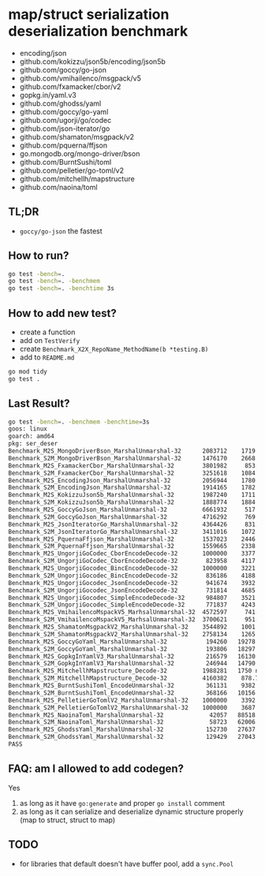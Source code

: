 
# map/struct serialization deserialization benchmark

- encoding/json
- github.com/kokizzu/json5b/encoding/json5b
- github.com/goccy/go-json
- github.com/vmihailenco/msgpack/v5
- github.com/fxamacker/cbor/v2
- gopkg.in/yaml.v3
- github.com/ghodss/yaml
- github.com/goccy/go-yaml
- github.com/ugorji/go/codec
- github.com/json-iterator/go
- github.com/shamaton/msgpack/v2
- github.com/pquerna/ffjson
- go.mongodb.org/mongo-driver/bson
- github.com/BurntSushi/toml
- github.com/pelletier/go-toml/v2
- github.com/mitchellh/mapstructure
- github.com/naoina/toml

## TL;DR

- `goccy/go-json` the fastest

## How to run?

```bash
go test -bench=.
go test -bench=. -benchmem
go test -bench=. -benchtime 3s
```

## How to add new test?

- create a function
- add on `TestVerify`
- create `Benchmark_X2X_RepoName_MethodName(b *testing.B)`
- add to `README.md`

```bash
go mod tidy
go test .
```

## Last Result?

```bash
go test -bench=. -benchmem -benchtime=3s
goos: linux
goarch: amd64 
pkg: ser_deser          
Benchmark_M2S_MongoDriverBson_MarshalUnmarshal-32      2083712    1719 ns/op     413 B/op  14 allocs/op
Benchmark_S2M_MongoDriverBson_MarshalUnmarshal-32      1476170    2668 ns/op     759 B/op  18 allocs/op
Benchmark_M2S_FxamackerCbor_MarshalUnmarshal-32        3801982     853.6 ns/op   112 B/op   8 allocs/op
Benchmark_S2M_FxamackerCbor_MarshalUnmarshal-32        3251618    1084 ns/op     444 B/op  11 allocs/op
Benchmark_M2S_EncodingJson_MarshalUnmarshal-32         2056944    1780 ns/op     600 B/op  16 allocs/op
Benchmark_S2M_EncodingJson_MarshalUnmarshal-32         1914165    1782 ns/op     688 B/op  18 allocs/op
Benchmark_M2S_KokizzuJson5b_MarshalUnmarshal-32        1987240    1711 ns/op     632 B/op  16 allocs/op
Benchmark_S2M_KokizzuJson5b_MarshalUnmarshal-32        1888774    1884 ns/op     960 B/op  20 allocs/op
Benchmark_M2S_GoccyGoJson_MarshalUnmarshal-32          6661932     517.4 ns/op    80 B/op   3 allocs/op
Benchmark_S2M_GoccyGoJson_MarshalUnmarshal-32          4716292     769.7 ns/op   513 B/op  12 allocs/op
Benchmark_M2S_JsonIteratorGo_MarshalUnmarshal-32       4364426     831.2 ns/op   188 B/op   8 allocs/op
Benchmark_S2M_JsonIteratorGo_MarshalUnmarshal-32       3411016    1072 ns/op     497 B/op  14 allocs/op
Benchmark_M2S_PquernaFfjson_MarshalUnmarshal-32        1537023    2446 ns/op     600 B/op  16 allocs/op
Benchmark_S2M_PquernaFfjson_MarshalUnmarshal-32        1559665    2338 ns/op     689 B/op  18 allocs/op
Benchmark_M2S_UngorjiGoCodec_CborEncodeDecode-32       1000000    3377 ns/op    4340 B/op  23 allocs/op
Benchmark_S2M_UngorjiGoCodec_CborEncodeDecode-32        823958    4117 ns/op    4888 B/op  34 allocs/op
Benchmark_M2S_UngorjiGocodec_BincEncodeDecode-32       1000000    3221 ns/op    4340 B/op  23 allocs/op
Benchmark_S2M_UngorjiGocodec_BincEncodeDecode-32        836186    4188 ns/op    4888 B/op  34 allocs/op
Benchmark_M2S_UngorjiGocodec_JsonEncodeDecode-32        941674    3932 ns/op    4956 B/op  25 allocs/op
Benchmark_S2M_UngorjiGocodec_JsonEncodeDecode-32        731814    4685 ns/op    5504 B/op  36 allocs/op
Benchmark_M2S_UngorjiGocodec_SimpleEncodeDecode-32      984807    3521 ns/op    4340 B/op  23 allocs/op
Benchmark_S2M_UngorjiGocodec_SimpleEncodeDecode-32      771837    4243 ns/op    4888 B/op  34 allocs/op
Benchmark_M2S_VmihailencoMspackV5_MarhsalUnmarshal-32  4572597     741.3 ns/op   188 B/op   5 allocs/op
Benchmark_S2M_VmihailencoMspackV5_MarhsalUnmarshal-32  3700621     951.5 ns/op   606 B/op  12 allocs/op
Benchmark_M2S_ShamatonMsgpackV2_MarshalUnmarshal-32    3544892    1001 ns/op     188 B/op   5 allocs/op
Benchmark_S2M_ShamatonMsgpackV2_MarshalUnmarshal-32    2758134    1265 ns/op     606 B/op  12 allocs/op
Benchmark_M2S_GoccyGoYaml_MarshalUnmarshal-32           194260   19278 ns/op    7815 B/op 214 allocs/op
Benchmark_S2M_GoccyGoYaml_MarshalUnmarshal-32           193806   18297 ns/op    7574 B/op 202 allocs/op
Benchmark_M2S_GopkgInYamlV3_MarshalUnmarshal-32         216579   16130 ns/op   14104 B/op  79 allocs/op
Benchmark_S2M_GopkgInYamlV3_MarshalUnmarshal-32         246944   14790 ns/op   14392 B/op  80 allocs/op
Benchmark_M2S_MitchellhMapstructure_Decode-32          1988281   1750 ns/op      720 B/op  18 allocs/op
Benchmark_S2M_MitchellhMapstructure_Decode-32          4160382    878.7 ns/op    536 B/op  12 allocs/op
Benchmark_M2S_BurntSushiToml_EncodeUnmarshal-32         361131    9382 ns/op    7950 B/op  70 allocs/op
Benchmark_S2M_BurntSushiToml_EncodeUnmarshal-32         368166   10156 ns/op    8222 B/op  72 allocs/op
Benchmark_M2S_PelletierGoTomlV2_MarshalUnmarshal-32    1000000    3392 ns/op    1600 B/op  27 allocs/op
Benchmark_S2M_PelletierGoTomlV2_MarshalUnmarshal-32    1000000    3687 ns/op    1800 B/op  31 allocs/op
Benchmark_M2S_NaoinaToml_MarshalUnmarshal-32             42057   88518 ns/op  398393 B/op  77 allocs/op
Benchmark_S2M_NaoinaToml_MarshalUnmarshal-32             58723   62006 ns/op  397936 B/op  75 allocs/op
Benchmark_M2S_GhodssYaml_MarshalUnmarshal-32            152730   27637 ns/op   21344 B/op 160 allocs/op
Benchmark_S2M_GhodssYaml_MarshalUnmarshal-32            129429   27043 ns/op   21407 B/op 160 allocs/op
PASS
```

## FAQ: am I allowed to add codegen?

Yes

1. as long as it have `go:generate` and proper `go install` comment
2. as long as it can serialize and deserialize dynamic structure properly (map to struct, struct to map)

## TODO

- for libraries that default doesn't have buffer pool, add a `sync.Pool`